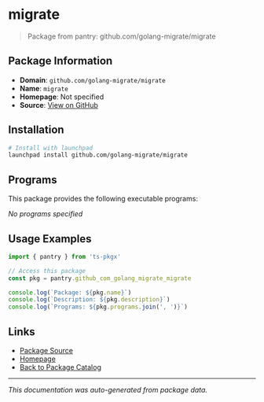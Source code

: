# migrate

> Package from pantry: github.com/golang-migrate/migrate

## Package Information

- **Domain**: `github.com/golang-migrate/migrate`
- **Name**: `migrate`
- **Homepage**: Not specified
- **Source**: [View on GitHub](https://github.com/pkgxdev/pantry/tree/main/projects/github.com/golang-migrate/migrate/package.yml)

## Installation

```bash
# Install with launchpad
launchpad install github.com/golang-migrate/migrate
```

## Programs

This package provides the following executable programs:

*No programs specified*

## Usage Examples

```typescript
import { pantry } from 'ts-pkgx'

// Access this package
const pkg = pantry.github_com_golang_migrate_migrate

console.log(`Package: ${pkg.name}`)
console.log(`Description: ${pkg.description}`)
console.log(`Programs: ${pkg.programs.join(', ')}`)
```

## Links

- [Package Source](https://github.com/pkgxdev/pantry/tree/main/projects/github.com/golang-migrate/migrate/package.yml)
- [Homepage](#)
- [Back to Package Catalog](../package-catalog.md)

---

*This documentation was auto-generated from package data.*
